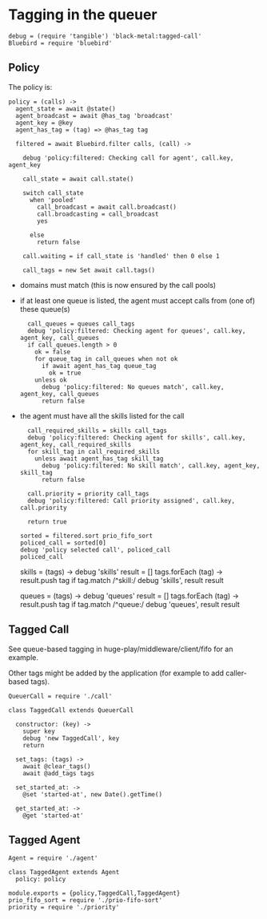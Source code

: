 Tagging in the queuer
=====================

    debug = (require 'tangible') 'black-metal:tagged-call'
    Bluebird = require 'bluebird'

Policy
------

The policy is:

    policy = (calls) ->
      agent_state = await @state()
      agent_broadcast = await @has_tag 'broadcast'
      agent_key = @key
      agent_has_tag = (tag) => @has_tag tag

      filtered = await Bluebird.filter calls, (call) ->

        debug 'policy:filtered: Checking call for agent', call.key, agent_key

        call_state = await call.state()

        switch call_state
          when 'pooled'
            call_broadcast = await call.broadcast()
            call.broadcasting = call_broadcast
            yes

          else
            return false

        call.waiting = if call_state is 'handled' then 0 else 1

        call_tags = new Set await call.tags()

- domains must match (this is now ensured by the call pools)

- if at least one queue is listed, the agent must accept calls from (one of) these queue(s)

        call_queues = queues call_tags
        debug 'policy:filtered: Checking agent for queues', call.key, agent_key, call_queues
        if call_queues.length > 0
          ok = false
          for queue_tag in call_queues when not ok
            if await agent_has_tag queue_tag
              ok = true
          unless ok
            debug 'policy:filtered: No queues match', call.key, agent_key, call_queues
            return false

- the agent must have all the skills listed for the call

        call_required_skills = skills call_tags
        debug 'policy:filtered: Checking agent for skills', call.key, agent_key, call_required_skills
        for skill_tag in call_required_skills
          unless await agent_has_tag skill_tag
            debug 'policy:filtered: No skill match', call.key, agent_key, skill_tag
            return false

        call.priority = priority call_tags
        debug 'policy:filtered: Call priority assigned', call.key, call.priority

        return true

      sorted = filtered.sort prio_fifo_sort
      policed_call = sorted[0]
      debug 'policy selected call', policed_call
      policed_call

    skills = (tags) ->
      debug 'skills'
      result = []
      tags.forEach (tag) -> result.push tag if tag.match /^skill:/
      debug 'skills', result
      result

    queues = (tags) ->
      debug 'queues'
      result = []
      tags.forEach (tag) -> result.push tag if tag.match /^queue:/
      debug 'queues', result
      result

Tagged Call
-----------

See queue-based tagging in huge-play/middleware/client/fifo for an example.

Other tags might be added by the application (for example to add caller-based tags).

    QueuerCall = require './call'

    class TaggedCall extends QueuerCall

      constructor: (key) ->
        super key
        debug 'new TaggedCall', key
        return

      set_tags: (tags) ->
        await @clear_tags()
        await @add_tags tags

      set_started_at: ->
        @set 'started-at', new Date().getTime()

      get_started_at: ->
        @get 'started-at'

Tagged Agent
------------

    Agent = require './agent'

    class TaggedAgent extends Agent
      policy: policy

    module.exports = {policy,TaggedCall,TaggedAgent}
    prio_fifo_sort = require './prio-fifo-sort'
    priority = require './priority'
